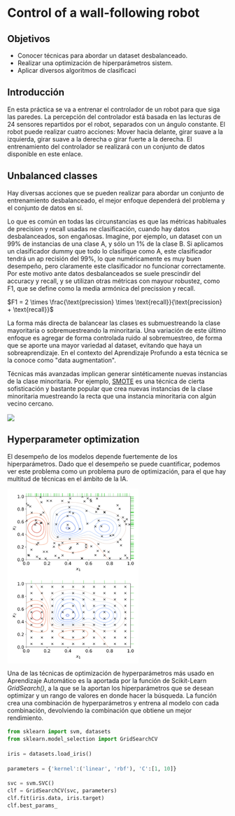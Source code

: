 # Control of a wall-following robot 

## Objetivos
- Conocer técnicas para abordar un dataset desbalanceado.
- Realizar una optimización de hiperparámetros sistem.
- Aplicar diversos algoritmos de clasificaci

## Introducción
En esta práctica se va a entrenar el controlador de un robot para que siga las paredes. La percepción del controlador está basada en las lecturas de 24 sensores repartidos por el robot, separados con un ángulo constante. El robot puede realizar cuatro acciones: Mover hacia delante, girar suave a la izquierda, girar suave a la derecha o girar fuerte a la derecha. El entrenamiento del controlador se realizará con un conjunto de datos disponible en este enlace.

## Unbalanced classes
Hay diversas acciones que se pueden realizar para abordar un conjunto de entrenamiento desbalanceado, el mejor enfoque dependerá del problema y el conjunto de datos en sí. 

Lo que es común en todas las circunstancias es que las métricas habituales de precision y recall usadas ne clasificación, cuando hay datos desbalanceados, son engañosas. Imagine, por ejemplo, un dataset con un 99% de instancias de una clase A, y sólo un 1% de la clase B. Si aplicamos un clasificador dummy que todo lo clasifique como A, este clasificador tendrá un ap recisión del 99%, lo que numéricamente es muy buen desempeño, pero claramente este clasificador no funcionar correctamente. Por este motivo ante datos desbalanceados se suele prescindir del accuracy y recall, y se utilizan otras métricas con mayour robustez, como F1, que se define como la media armónica del precission y recall.

$F1 = 2 \times \frac{\text{precission} \times \text{recall}}{\text{precission} + \text{recall}}$

La forma más directa de balancear las clases es submuestreando la clase mayoritaria o sobremuestreando la minoritaria. Una variación de este último enfoque es agregar de forma controlada ruido al sobremuestreo, de forma que se aporte una mayor variedad al dataset, evitando que haya un sobreaprendizaje. En el contexto del Aprendizaje Profundo a esta técnica se la conoce como "data augmentation".

Técnicas más avanzadas implican generar sintéticamente nuevas instancias de la clase minoritaria. Por ejemplo, [SMOTE](https://machinelearningmastery.com/smote-oversampling-for-imbalanced-classification/) es una técnica de cierta sofisticación y bastante popular que crea nuevas instancias de la clase minoritaria muestreando la recta que una instancia minoritaria con algún vecino cercano. 

<img align="center" src="https://machinelearningmastery.com/wp-content/uploads/2019/10/Scatter-Plot-of-Imbalanced-Binary-Classification-Problem-Transformed-by-SMOTE.png" width="300">

## Hyperparameter optimization
El desempeño de los modelos depende fuertemente de los hiperparámetros. Dado que el desempeño se puede cuantificar, podemos ver este problema como un problema puro de optimización, para el que hay multitud de técnicas en el ámbito de la IA. 

<img align="center" src="random.png" width="300">
<img align="center" src="grid.png" width="300">

Una de las técnicas de optimización de hyperparámetros más usado en Aprendizaje Automático es la aportada por la función de Scikit-Learn *GridSearch()*, a la que se la aportan los hiperparámetros que se desean optimizar y un rango de valores en donde hacer la búsqueda. La función crea una combinación de hyperparámetros y entrena al modelo con cada combinación, devolviendo la combinación que obtiene un mejor rendimiento.

```Python
from sklearn import svm, datasets
from sklearn.model_selection import GridSearchCV

iris = datasets.load_iris()

parameters = {'kernel':('linear', 'rbf'), 'C':[1, 10]}

svc = svm.SVC()
clf = GridSearchCV(svc, parameters)
clf.fit(iris.data, iris.target)
clf.best_params_
```
